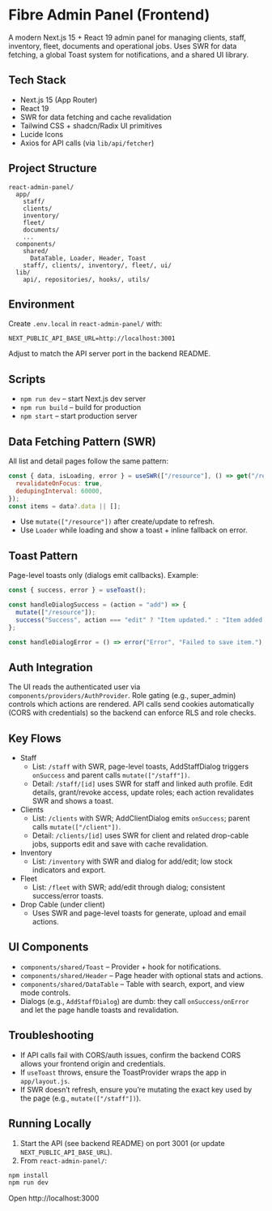 # Fibre Admin Panel (Frontend)

A modern Next.js 15 + React 19 admin panel for managing clients, staff, inventory, fleet, documents and operational jobs. Uses SWR for data fetching, a global Toast system for notifications, and a shared UI library.

## Tech Stack
- Next.js 15 (App Router)
- React 19
- SWR for data fetching and cache revalidation
- Tailwind CSS + shadcn/Radix UI primitives
- Lucide Icons
- Axios for API calls (via `lib/api/fetcher`)

## Project Structure
```
react-admin-panel/
  app/
    staff/
    clients/
    inventory/
    fleet/
    documents/
    ...
  components/
    shared/
      DataTable, Loader, Header, Toast
    staff/, clients/, inventory/, fleet/, ui/
  lib/
    api/, repositories/, hooks/, utils/
```

## Environment
Create `.env.local` in `react-admin-panel/` with:
```
NEXT_PUBLIC_API_BASE_URL=http://localhost:3001
```
Adjust to match the API server port in the backend README.

## Scripts
- `npm run dev` – start Next.js dev server
- `npm run build` – build for production
- `npm start` – start production server

## Data Fetching Pattern (SWR)
All list and detail pages follow the same pattern:
```jsx
const { data, isLoading, error } = useSWR(["/resource"], () => get("/resource"), {
  revalidateOnFocus: true,
  dedupingInterval: 60000,
});
const items = data?.data || [];
```
- Use `mutate(["/resource"])` after create/update to refresh.
- Use `Loader` while loading and show a toast + inline fallback on error.

## Toast Pattern
Page-level toasts only (dialogs emit callbacks). Example:
```jsx
const { success, error } = useToast();

const handleDialogSuccess = (action = "add") => {
  mutate(["/resource"]);
  success("Success", action === "edit" ? "Item updated." : "Item added.");
};

const handleDialogError = () => error("Error", "Failed to save item.");
```

## Auth Integration
The UI reads the authenticated user via `components/providers/AuthProvider`. Role gating (e.g., super_admin) controls which actions are rendered. API calls send cookies automatically (CORS with credentials) so the backend can enforce RLS and role checks.

## Key Flows
- Staff
  - List: `/staff` with SWR, page-level toasts, AddStaffDialog triggers `onSuccess` and parent calls `mutate(["/staff"])`.
  - Detail: `/staff/[id]` uses SWR for staff and linked auth profile. Edit details, grant/revoke access, update roles; each action revalidates SWR and shows a toast.
- Clients
  - List: `/clients` with SWR; AddClientDialog emits `onSuccess`; parent calls `mutate(["/client"])`.
  - Detail: `/clients/[id]` uses SWR for client and related drop-cable jobs, supports edit and save with cache revalidation.
- Inventory
  - List: `/inventory` with SWR and dialog for add/edit; low stock indicators and export.
- Fleet
  - List: `/fleet` with SWR; add/edit through dialog; consistent success/error toasts.
- Drop Cable (under client)
  - Uses SWR and page-level toasts for generate, upload and email actions.

## UI Components
- `components/shared/Toast` – Provider + hook for notifications.
- `components/shared/Header` – Page header with optional stats and actions.
- `components/shared/DataTable` – Table with search, export, and view mode controls.
- Dialogs (e.g., `AddStaffDialog`) are dumb: they call `onSuccess/onError` and let the page handle toasts and revalidation.

## Troubleshooting
- If API calls fail with CORS/auth issues, confirm the backend CORS allows your frontend origin and credentials.
- If `useToast` throws, ensure the ToastProvider wraps the app in `app/layout.js`.
- If SWR doesn’t refresh, ensure you’re mutating the exact key used by the page (e.g., `mutate(["/staff"])`).

## Running Locally
1. Start the API (see backend README) on port 3001 (or update `NEXT_PUBLIC_API_BASE_URL`).
2. From `react-admin-panel/`:
```bash
npm install
npm run dev
```
Open http://localhost:3000
